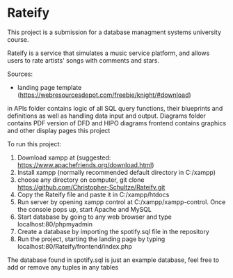 # Rateify

This project is a submission for a database managment systems university course.

Rateify is a service that simulates a music service platform, and allows users to rate artists' songs with comments and stars.

Sources:
- landing page template (https://webresourcesdepot.com/freebie/knight/#download)


in APIs folder contains logic of all SQL query functions, their blueprints and definitions as well as handling data input and output.
Diagrams folder contains PDF version of DFD and HIPO diagrams
frontend contains graphics and other display pages this project

To run this project:
1. Download xampp at (suggested: https://www.apachefriends.org/download.html)
2. Install xampp (normally recommended default directory in C:/xampp)
3. choose any directory on computer, git clone https://github.com/Christopher-Schultze/Rateify.git
4. Copy the Rateify file and paste it in C:/xampp/htdocs
5. Run server by opening xampp control at C:/xampp/xampp-control. Once the console pops up, start Apache and MySQL
6. Start database by going to any web browser and type localhost:80/phpmyadmin
7. Create a database by importing the spotify.sql file in the repository
8. Run the project, starting the landing page by typing localhost:80/Rateify/frontend/index.php

The database found in spotify.sql is just an example database, feel free to add or remove any tuples in any tables